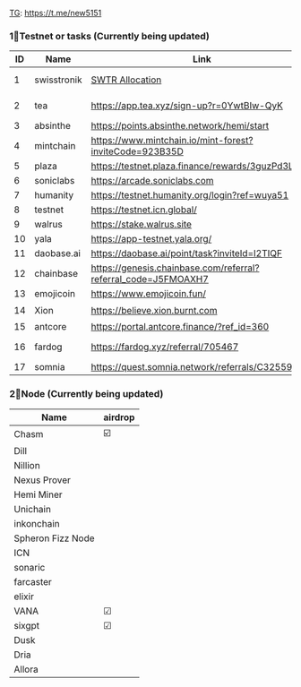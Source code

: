 [TG](https://t.me/new5151): https://t.me/new5151

### 1⃣Testnet or tasks (Currently being updated)
| ID | Name | Link | code | frequency |airdrop |
| --- | --- | --- | --- | --- | --- |
| 1 | swisstronik | [SWTR Allocation ](https://docs.google.com/spreadsheets/d/1qz0cIvFhXFs8CmZ-PaiGnH0TwNQ-mM988nFQeoUNoMs/edit?utm_team=mkltd&utm_channel=0&utm_creative=0&utm_lang=en&utm_date=45615&gid=0#gid=0)|   | Check  | TGE: Q1 25  |
| 2 | tea         | https://app.tea.xyz/sign-up?r=0YwtBIw-QyK | 0YwtBIw-QyK |  |   |
| 3 | absinthe    | https://points.absinthe.network/hemi/start | b64c5fe5 | daily |   |
| 4 | mintchain   | https://www.mintchain.io/mint-forest?inviteCode=923B35D | 923B35D | daily |   |
| 5 | plaza       | https://testnet.plaza.finance/rewards/3guzPd3LGlJP |   | daily |   |
| 6 | soniclabs   | https://arcade.soniclabs.com | bfphcs | daily |   |
| 7 | humanity    | https://testnet.humanity.org/login?ref=wuya51 | wuya51 | daily |   |
| 8 | testnet     | https://testnet.icn.global/  |  | daily |   |
| 9 | walrus      | https://stake.walrus.site |   | daily |   |
| 10| yala        | https://app-testnet.yala.org/ |  | daily |   |
| 11| daobase.ai  | https://daobase.ai/point/task?inviteId=I2TIQF | I2TIQF | daily |   |
| 12 | chainbase  | https://genesis.chainbase.com/referral?referral_code=J5FMOAXH7 | J5FMOAXH7 | weekly |   |
| 13 | emojicoin  | https://www.emojicoin.fun/  | | END |   |
| 14 | Xion       | https://believe.xion.burnt.com  | | Check | ☑️ |
| 15 | antcore    | https://portal.antcore.finance/?ref_id=360  | | daily  ||
| 16 | fardog     | https://fardog.xyz/referral/705467  |705467 |daily|TGE: Q1 25|
| 17 | somnia     | https://quest.somnia.network/referrals/C3255918  |C3255918 |   |   |



###  2⃣Node (Currently being updated)
| Name | airdrop |
| --- | --- |
| Chasm  | ☑️ |
| Dill| | | 
| Nillion| | 
| Nexus Prover| | 
| Hemi Miner | | 
|  Unichain  | | 
| inkonchain  | | 
| Spheron Fizz Node |  | 
|  ICN |  | 
| sonaric |  | 
| farcaster |  | 
| elixir |  | 
| VANA | ☑ | 
| sixgpt | ☑ | 
| Dusk |  | 
| Dria |  | 
| Allora |  | 
